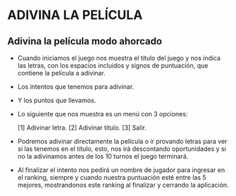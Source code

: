 # ADIVINA LA PELÍCULA

## Adivina la película modo ahorcado

- Cuando iniciamos el juego nos muestra el título del juego y nos indica las letras, con los espacios incluidos y
signos de puntuación, que contiene la película a adivinar.
- Los intentos que tenemos para adivinar.
- Y los puntos que llevamos.

- Lo siguiente que nos muestra es un menú con 3 opciones:

  [1] Adivinar letra.
  [2] Adivinar título.
  [3] Salir.

- Podremos adivinar directamente la película o ir provando letras para ver si las tenemos en el título, esto,
nos irá descontando oportunidades y si no la adivinamos antes de los 10 turnos el juego terminará.
- Al finalizar el intento nos pedirá un nombre de jugador para ingresar en el ranking, siempre y cuando nuestra
puntuación esté entre las 5 mejores, mostrandonos este ranking al finalizar y cerrando la aplicación.